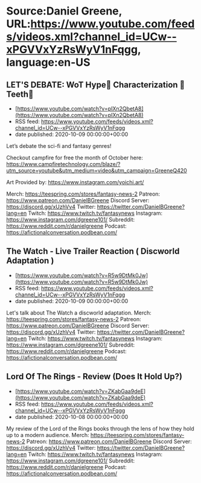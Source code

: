 # Source:Daniel Greene, URL:https://www.youtube.com/feeds/videos.xml?channel_id=UCw--xPGVVxYzRsWyV1nFqgg, language:en-US

## LET'S DEBATE: WoT Hype🥳 Characterization 💏 Teeth🦷
 - [https://www.youtube.com/watch?v=pIXn2QbetA8](https://www.youtube.com/watch?v=pIXn2QbetA8)
 - RSS feed: https://www.youtube.com/feeds/videos.xml?channel_id=UCw--xPGVVxYzRsWyV1nFqgg
 - date published: 2020-10-09 00:00:00+00:00

Let’s debate the sci-fi and fantasy genres! 

Checkout campfire for free the month of October here: https://www.campfiretechnology.com/blaze/?utm_source=youtube&utm_medium=video&utm_campaign=GreeneQ420 

Art Provided by: https://www.instagram.com/yoichi.art/

Merch: https://teespring.com/stores/fantasy-news-2
Patreon: https://www.patreon.com/DanielBGreene
Discord Server: https://discord.gg/xUzhVv4
Twitter: https://twitter.com/DanielBGreene?lang=en
Twitch: https://www.twitch.tv/fantasynews
Instagram: https://www.instagram.com/dgreene101/
Subreddit: https://www.reddit.com/r/danielgreene
Podcast: https://afictionalconversation.podbean.com/

## The Watch - Live Trailer Reaction ( Discworld Adaptation )
 - [https://www.youtube.com/watch?v=R5w9DtMk0Jw](https://www.youtube.com/watch?v=R5w9DtMk0Jw)
 - RSS feed: https://www.youtube.com/feeds/videos.xml?channel_id=UCw--xPGVVxYzRsWyV1nFqgg
 - date published: 2020-10-09 00:00:00+00:00

Let's talk about The Watch a discworld adaptation. 
Merch: https://teespring.com/stores/fantasy-news-2
Patreon: https://www.patreon.com/DanielBGreene
Discord Server: https://discord.gg/xUzhVv4
Twitter: https://twitter.com/DanielBGreene?lang=en
Twitch: https://www.twitch.tv/fantasynews
Instagram: https://www.instagram.com/dgreene101/
Subreddit: https://www.reddit.com/r/danielgreene
Podcast: https://afictionalconversation.podbean.com/

## Lord Of The Rings - Review (Does It Hold Up?)
 - [https://www.youtube.com/watch?v=ZKabGaa9deE](https://www.youtube.com/watch?v=ZKabGaa9deE)
 - RSS feed: https://www.youtube.com/feeds/videos.xml?channel_id=UCw--xPGVVxYzRsWyV1nFqgg
 - date published: 2020-10-08 00:00:00+00:00

My review of the Lord of the Rings books through the lens of how they hold up to a modern audience. 
Merch: https://teespring.com/stores/fantasy-news-2
Patreon: https://www.patreon.com/DanielBGreene
Discord Server: https://discord.gg/xUzhVv4
Twitter: https://twitter.com/DanielBGreene?lang=en
Twitch: https://www.twitch.tv/fantasynews
Instagram: https://www.instagram.com/dgreene101/
Subreddit: https://www.reddit.com/r/danielgreene
Podcast: https://afictionalconversation.podbean.com/

